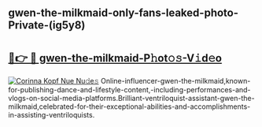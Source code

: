 ## gwen-the-milkmaid-only-fans​-leaked-photo​-Private-(ig5y8)


# <h2><a href="https://mediaupload.pro?title=gwen-the-milkmaid&ref=git">🔗👉 🔴 gwen-the-milkmaid-P𝚑ot𝚘𝚜-V𝚒d𝚎o</a></h2>

[![Corinna Kopf Nue Nu𝚍e𝚜](https://i.imgur.com/0qMVB7G.gif)](https://mediaupload.pro?title=gwen-the-milkmaid&ref=git)
Online-influencer-gwen-the-milkmaid,known-for-publishing-dance-and-lifestyle-content,-including-performances-and-vlogs-on-social-media-platforms.Brilliant-ventriloquist-assistant-gwen-the-milkmaid,celebrated-for-their-exceptional-abilities-and-accomplishments-in-assisting-ventriloquists.  
